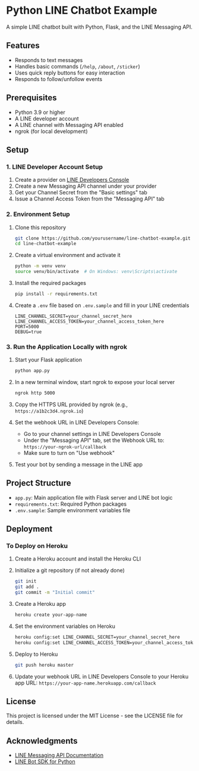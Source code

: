 # Python LINE Chatbot Example

A simple LINE chatbot built with Python, Flask, and the LINE Messaging API.

## Features

- Responds to text messages
- Handles basic commands (`/help`, `/about`, `/sticker`)
- Uses quick reply buttons for easy interaction
- Responds to follow/unfollow events

## Prerequisites

- Python 3.9 or higher
- A LINE developer account
- A LINE channel with Messaging API enabled
- ngrok (for local development)

## Setup

### 1. LINE Developer Account Setup

1. Create a provider on [LINE Developers Console](https://developers.line.biz/console/)
2. Create a new Messaging API channel under your provider
3. Get your Channel Secret from the "Basic settings" tab
4. Issue a Channel Access Token from the "Messaging API" tab

### 2. Environment Setup

1. Clone this repository
   ```bash
   git clone https://github.com/yourusername/line-chatbot-example.git
   cd line-chatbot-example
   ```

2. Create a virtual environment and activate it
   ```bash
   python -m venv venv
   source venv/bin/activate  # On Windows: venv\Scripts\activate
   ```

3. Install the required packages
   ```bash
   pip install -r requirements.txt
   ```

4. Create a `.env` file based on `.env.sample` and fill in your LINE credentials
   ```
   LINE_CHANNEL_SECRET=your_channel_secret_here
   LINE_CHANNEL_ACCESS_TOKEN=your_channel_access_token_here
   PORT=5000
   DEBUG=true
   ```

### 3. Run the Application Locally with ngrok

1. Start your Flask application
   ```bash
   python app.py
   ```

2. In a new terminal window, start ngrok to expose your local server
   ```bash
   ngrok http 5000
   ```

3. Copy the HTTPS URL provided by ngrok (e.g., `https://a1b2c3d4.ngrok.io`)

4. Set the webhook URL in LINE Developers Console:
   - Go to your channel settings in LINE Developers Console
   - Under the "Messaging API" tab, set the Webhook URL to:
     `https://your-ngrok-url/callback`
   - Make sure to turn on "Use webhook"

5. Test your bot by sending a message in the LINE app

## Project Structure

- `app.py`: Main application file with Flask server and LINE bot logic
- `requirements.txt`: Required Python packages
- `.env.sample`: Sample environment variables file

## Deployment

### To Deploy on Heroku

1. Create a Heroku account and install the Heroku CLI
2. Initialize a git repository (if not already done)
   ```bash
   git init
   git add .
   git commit -m "Initial commit"
   ```

3. Create a Heroku app
   ```bash
   heroku create your-app-name
   ```

4. Set the environment variables on Heroku
   ```bash
   heroku config:set LINE_CHANNEL_SECRET=your_channel_secret_here
   heroku config:set LINE_CHANNEL_ACCESS_TOKEN=your_channel_access_token_here
   ```

5. Deploy to Heroku
   ```bash
   git push heroku master
   ```

6. Update your webhook URL in LINE Developers Console to your Heroku app URL:
   `https://your-app-name.herokuapp.com/callback`

## License

This project is licensed under the MIT License - see the LICENSE file for details.

## Acknowledgments

- [LINE Messaging API Documentation](https://developers.line.biz/en/docs/messaging-api/)
- [LINE Bot SDK for Python](https://github.com/line/line-bot-sdk-python) 